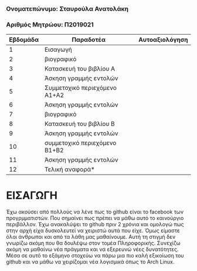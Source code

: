 ### Ονοματεπώνυμο: Σταυρούλα Ανατολάκη
### Αριθμός Μητρώου: Π2019021


| Εβδομάδα | Παραδοτέα  | Αυτοαξιολόγηση |
| --- | --- | --- | 
| 1 | Εισαγωγή | | 
| 2 | βιογραφικό | | 
| 3 | Κατασκευή του βιβλίου Α | | 
| 4 | Άσκηση γραμμής εντολών | | 
| 5 | Συμμετοχικό περιεχόμενο A1+A2 | | 
| 6 | Άσκηση γραμμής εντολών | | 
| 7 | βιογραφικό | | 
| 8 | Κατασκευή του βιβλίου Β | | 
| 9 | Άσκηση γραμμής εντολών | | 
| 10 | συμμετοχικό περιεχόμενο B1+B2 | | 
| 11 | Άσκηση γραμμής εντολών | | 
| 12 | Τελική αναφορά* | | 


# ΕΙΣΑΓΩΓΗ

Έχω ακούσει από πολλούς να λένε πως το github είναι το facebook των προγρμματιστών. Που σημαίνει πως πρέπει να μάθω αυτό το καινούργιο περιβάλλον. Έχω ανακαλύψει το github πριν 2 χρόνια και ομολογώ πως στην αρχή είχα δυσκολευτεί να χειριστώ αυτά που είχε. Όμως είμαστε όλοι άνθρωποι και από τα λάθη μας μαθαίνουμε. Αυτή τη στιγμή δεν γνωρίζω ακόμη που θα δουλέψω στον τομέα Πληροφορικής. Συνεχίζω ακόμη να μαθαίνω νέα πράγματα και να εξερευνώ νέες δυνατότητες. Μέσα σε αυτό το εξάμηνο στοχεύω να πάρω μια πιο καλή εξικοίωση του github και να μάθω να χειρίζομαι νέα λογισμικά όπως το Arch Linux.
